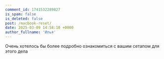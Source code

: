 ```yaml
---
comment_id: 1741532289827
is_spam: false
is_deleted: false
post: /macbook-reset/
date: 2025-03-09 14:58:10 +0000
author_fullname: 'Илья'
---
```


Очень хотелось бы более подробно ознакомиться с вашим сетапом для этого дела
